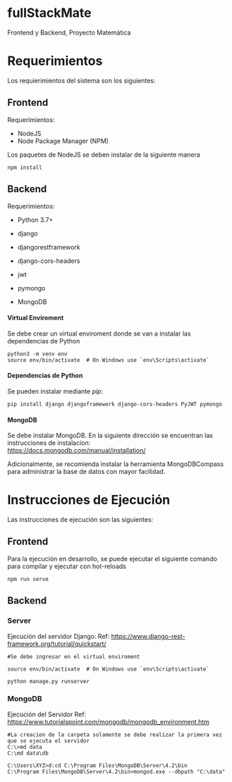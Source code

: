 # fullStackMate
Frontend y Backend, Proyecto Matemática


# Requerimientos

Los requierimientos del sistema son los siguientes:

## Frontend

Requerimientos:

* NodeJS
* Node Package Manager (NPM)

Los paquetes de NodeJS se deben instalar de la siguiente manera

```
npm install
```

## Backend

Requerimientos:

* Python 3.7+
* django
* djangorestframework
* django-cors-headers
* jwt
* pymongo

* MongoDB

#### Virtual Enviroment

Se debe crear un virtual enviroment donde se van a instalar las dependencias de Python

```
python3 -m venv env
source env/bin/activate  # On Windows use `env\Scripts\activate`
```

#### Dependencias de Python

Se pueden instalar mediante _pip_:
```
pip install django djangoframework django-cors-headers PyJWT pymongo
```

#### MongoDB

Se debe instalar MongoDB. En la siguiente dirección se encuentran las instrucciones de instalacion: https://docs.mongodb.com/manual/installation/

Adicionalmente, se recomienda instalar la herramienta MongoDBCompass para administrar la base de datos con mayor facilidad.


# Instrucciones de Ejecución

Las instrucciones de ejecución son las siguientes:

## Frontend

Para la ejecución en desarrollo, se puede ejecutar el siguiente comando para compilar y ejecutar con hot-reloads

```
npm run serve
```

## Backend

### Server

Ejecución del servidor Django:
Ref: https://www.django-rest-framework.org/tutorial/quickstart/

```
#Se debe ingresar en el virtual enviroment

source env/bin/activate  # On Windows use `env\Scripts\activate`

python manage.py runserver
```



### MongoDB

Ejecución del Servidor
Ref: https://www.tutorialspoint.com/mongodb/mongodb_environment.htm


```
#La creacion de la carpeta solamente se debe realizar la primera vez que se ejecuta el servidor
C:\>md data
C:\md data\db 

C:\Users\XYZ>d:cd C:\Program Files\MongoDB\Server\4.2\bin
C:\Program Files\MongoDB\Server\4.2\bin>mongod.exe --dbpath "C:\data" 
```